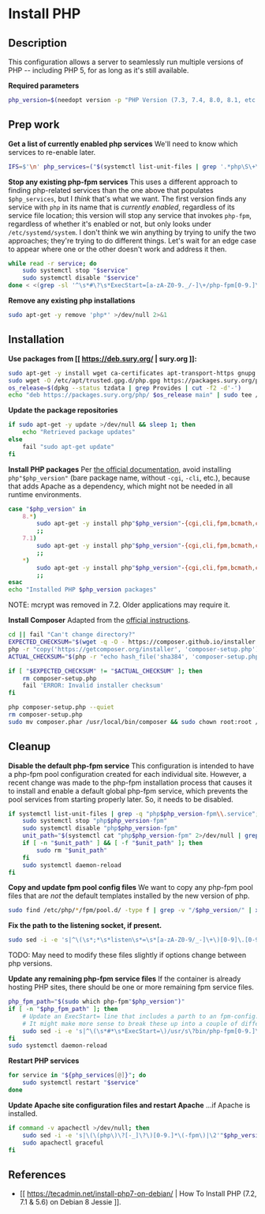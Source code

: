 # Install PHP

## Description

This configuration allows a server to seamlessly run multiple versions of PHP -- including PHP 5, for as long as it's still available.

**Required parameters**
```bash
php_version=$(needopt version -p "PHP Version (7.3, 7.4, 8.0, 8.1, etc.):" -m '^[78]\.+[0-9]$')
```


## Prep work

**Get a list of currently enabled php services**
We'll need to know which services to re-enable later.
```bash
IFS=$'\n' php_services=("$(systemctl list-unit-files | grep '.*php\S\+\s\+enabled\s' | grep -v sessionclean | cut -d ' ' -f 1)")
```

**Stop any existing php-fpm services**
This uses a different approach to finding php-related services than the one above that populates `$php_services`, but I *think* that's what we want. The first version finds any service with `php` in its name that is *currently enabled*, regardless of its service file location; this version will stop any service that invokes `php-fpm`, regardless of whether it's enabled or not, but only looks under `/etc/systemd/system`. I don't think we win anything by trying to unify the two approaches; they're trying to do different things. Let's wait for an edge case to appear where one or the other doesn't work and address it then.
```bash
while read -r service; do
    sudo systemctl stop "$service"
    sudo systemctl disable "$service"
done < <(grep -sl '^\s*#\?\s*ExecStart=[a-zA-Z0-9._/-]\+/php-fpm[0-9.]\+\s\+' /etc/systemd/system/*)
```

**Remove any existing php installations**
```bash
sudo apt-get -y remove 'php*' >/dev/null 2>&1
```


## Installation

**Use packages from [[ https://deb.sury.org/ | sury.org ]]:**
```bash
sudo apt-get -y install wget ca-certificates apt-transport-https gnupg >/dev/null
sudo wget -O /etc/apt/trusted.gpg.d/php.gpg https://packages.sury.org/php/apt.gpg && sudo chmod 0644 /etc/apt/trusted.gpg.d/php.gpg
os_release=$(dpkg --status tzdata | grep Provides | cut -f2 -d'-')
echo "deb https://packages.sury.org/php/ $os_release main" | sudo tee /etc/apt/sources.list.d/php.list
```

**Update the package repositories**
```bash
if sudo apt-get -y update >/dev/null && sleep 1; then
    echo "Retrieved package updates"
else
    fail "sudo apt-get update"
fi
```

**Install PHP packages**
Per [the official documentation](https://github.com/oerdnj/deb.sury.org/wiki/Frequently-Asked-Questions#install-php-package-without-apache2-requirement), avoid installing `php"$php_version"` (bare package name, without `-cgi`, `-cli`, etc.), because that adds Apache as a dependency, which might not be needed in all runtime environments.
```bash
case "$php_version" in
    8.*)
        sudo apt-get -y install php"$php_version"-{cgi,cli,fpm,bcmath,common,ctype,curl,exif,fileinfo,gd,gmp,imagick,imap,intl,ldap,mbstring,mysql,mysqlnd,opcache,pdo,pgsql,readline,soap,sqlite3,tidy,tokenizer,xml,xmlrpc,zip} >/dev/null || fail "sudo apt -y install [php packages...]"
        ;;
    7.1)
        sudo apt-get -y install php"$php_version"-{cgi,cli,fpm,bcmath,common,ctype,curl,exif,fileinfo,gd,gmp,imagick,imap,intl,json,ldap,mbstring,mcrypt,mysql,mysqlnd,opcache,pdo,pgsql,readline,soap,tidy,tokenizer,xml,xmlrpc,zip} >/dev/null || fail "sudo apt -y install [php packages...]"
        ;;
    *)
        sudo apt-get -y install php"$php_version"-{cgi,cli,fpm,bcmath,common,ctype,curl,exif,fileinfo,gd,gmp,imagick,imap,intl,json,ldap,mbstring,mysql,mysqlnd,opcache,pdo,pgsql,readline,soap,sqlite3,tidy,tokenizer,xml,xmlrpc,zip} >/dev/null || fail "sudo apt -y install [php packages...]"
        ;;
esac
echo "Installed PHP $php_version packages"
```
NOTE: mcrypt was removed in 7.2. Older applications may require it.

**Install Composer**
Adapted from the [official instructions](https://getcomposer.org/doc/faqs/how-to-install-composer-programmatically.md).
```bash
cd || fail "Can't change directory?"
EXPECTED_CHECKSUM="$(wget -q -O - https://composer.github.io/installer.sig)"
php -r "copy('https://getcomposer.org/installer', 'composer-setup.php');"
ACTUAL_CHECKSUM="$(php -r "echo hash_file('sha384', 'composer-setup.php');")"

if [ "$EXPECTED_CHECKSUM" != "$ACTUAL_CHECKSUM" ]; then
    rm composer-setup.php
    fail 'ERROR: Invalid installer checksum'
fi

php composer-setup.php --quiet
rm composer-setup.php
sudo mv composer.phar /usr/local/bin/composer && sudo chown root:root /usr/local/bin/composer
```


## Cleanup

**Disable the default php-fpm service**
This configuration is intended to have a php-fpm pool configuration created for each individual site. However, a recent change was made to the php-fpm installation process that causes it to install and enable a default global php-fpm service, which prevents the pool services from starting properly later. So, it needs to be disabled.
```bash
if systemctl list-unit-files | grep -q "php$php_version-fpm\\.service"; then
    sudo systemctl stop "php$php_version-fpm"
    sudo systemctl disable "php$php_version-fpm"
    unit_path="$(systemctl cat "php$php_version-fpm" 2>/dev/null | grep -oP '^#\s*\K/.*/php[0-9.]+-fpm.service')"
    if [ -n "$unit_path" ] && [ -f "$unit_path" ]; then
        sudo rm "$unit_path"
    fi
    sudo systemctl daemon-reload
fi
```

**Copy and update fpm pool config files**
We want to copy any php-fpm pool files that are *not* the default templates installed by the new version of php.
```bash
sudo find /etc/php/*/fpm/pool.d/ -type f | grep -v "/$php_version/" | xargs -I {} sudo cp {} "/etc/php/$php_version/fpm/pool.d/"
```

**Fix the path to the listening socket, if present.**
```bash
sudo sed -i -e 's|^\(\s*;*\s*listen\s*=\s*[a-zA-Z0-9/_-]\+\)[0-9]\.[0-9]\(-fpm.*\)$|\1'"$php_version"'\2|' "/etc/php/$php_version/fpm/pool.d/"*
```
TODO: May need to modify these files slightly if options change between php versions.

**Update any remaining php-fpm service files**
If the container is already hosting PHP sites, there should be one or more remaining fpm service files.
```bash
php_fpm_path="$(sudo which php-fpm"$php_version")"
if [ -n "$php_fpm_path" ]; then
    # Update an ExecStart= line that includes a parth to an fpm-config.
    # It might make more sense to break these up into a couple of different sed commands.
    sudo sed -i -e 's|^\(\s*#*\s*ExecStart=\)/usr/s\?bin/php-fpm[0-9.]\+\s\+\(.*/etc/php/\)[0-9.]\+\(.*\)$|\1'"$php_fpm_path"' \2'"$php_version"'\3|' /etc/systemd/system/*.service
fi
sudo systemctl daemon-reload
```

**Restart PHP services**
```bash
for service in "${php_services[@]}"; do
    sudo systemctl restart "$service"
done
```

**Update Apache site configuration files and restart Apache**
...if Apache is installed.
```bash
if command -v apachectl >/dev/null; then
    sudo sed -i -e 's|\(\(php\)\?[-_]\?\)[0-9.]*\(-fpm\)|\2'"$php_version"'\3|' /etc/apache2/sites-available/*
    sudo apachectl graceful
fi
```


## References

* [[ https://tecadmin.net/install-php7-on-debian/ | How To Install PHP (7.2, 7.1 & 5.6) on Debian 8 Jessie ]].

